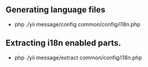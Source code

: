 ## Generating language files
 - php ./yii message/config common/config/i18n.php

## Extracting i18n enabled parts.
 - php ./yii message/extract common/config/i18n.php
